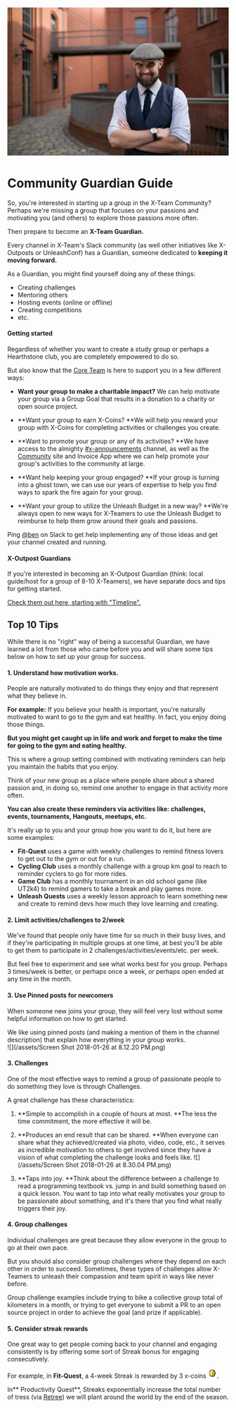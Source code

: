 # ![](/assets/33900983925_f8ca7ff276_o.jpg)

# Community Guardian Guide

So, you're interested in starting up a group in the X-Team Community? Perhaps we're missing a group that focuses on your passions and motivating you \(and others\) to explore those passions more often.

Then prepare to become an **X-Team Guardian.**

Every channel in X-Team's Slack community \(as well other initiatives like X-Outposts or UnleashConf\) has a Guardian, someone dedicated to **keeping it moving forward.**

As a Guardian, you might find yourself doing any of these things:

* Creating challenges
* Mentoring others
* Hosting events \(online or offline\)
* Creating competitions
* etc.

#### Getting started

Regardless of whether you want to create a study group or perhaps a Hearthstone club, you are completely empowered to do so.

But also know that the [Core Team](/technicalities.md#coreteam) is here to support you in a few different ways:

* **Want your group to make a charitable impact?** We can help motivate your group via a Group Goal that results in a donation to a charity or open source project.
* **Want your group to earn X-Coins? **We will help you reward your group with X-Coins for completing activities or challenges you create.

* **Want to promote your group or any of its activities? **We have access to the almighty [\#x-announcements](https://x-team.slack.com/messages/C0257R0RV/) channel, as well as the [Community](http://community.x-team.com) site and Invoice App where we can help promote your group's activities to the community at large.

* **Want help keeping your group engaged? **If your group is turning into a ghost town, we can use our years of expertise to help you find ways to spark the fire again for your group.

* **Want your group to utilize the Unleash Budget in a new way? **We're always open to new ways for X-Teamers to use the Unleash Budget to reimburse to help them grow around their goals and passions.

Ping [@ben](https://x-team.slack.com/messages/D23Q0MCQ6) on Slack to get help implementing any of those ideas and get your channel created and running.

#### X-Outpost Guardians

If you're interested in becoming an X-Outpost Guardian \(think: local guide/host for a group of 8-10 X-Teamers\), we have separate docs and tips for getting started.

[Check them out here, starting with "Timeline".](https://drive.google.com/drive/folders/0Bxk0c3Dj9ZSsUDVNSXVzOTc4c0E)

## 

## Top 10 Tips

While there is no "right" way of being a successful Guardian, we have learned a lot from those who came before you and will share some tips below on how to set up your group for success.

#### 1. **Understand how motivation works.**

People are naturally motivated to do things they enjoy and that represent what they believe in.

**For example:** If you believe your health is important, you're naturally motivated to want to go to the gym and eat healthy. In fact, you enjoy doing those things.

**But you might get caught up in life and work and forget to make the time for going to the gym and eating healthy.**

This is where a group setting combined with motivating reminders can help you maintain the habits that you enjoy.

Think of your new group as a place where people share about a shared passion and, in doing so, remind one another to engage in that activity more often.

**You can also create these reminders via activities like: challenges, events, tournaments, Hangouts, meetups, etc.**

It's really up to you and your group how you want to do it, but here are some examples:

* **Fit-Quest** uses a game with weekly challenges to remind fitness lovers to get out to the gym or out for a run.
* **Cycling Club** uses a monthly challenge with a group km goal to reach to reminder cyclers to go for more rides.
* **Game Club** has a monthly tournament in an old school game \(like UT2k4\) to remind gamers to take a break and play games more.
* **Unleash Quests** uses a weekly lesson approach to learn something new and create to remind devs how much they love learning and creating.

#### 2. Limit activities/challenges to 2/week

We've found that people only have time for so much in their busy lives, and if they're participating in multiple groups at one time, at best you'll be able to get them to participate in 2 challenges/activities/events/etc. per week.

But feel free to experiment and see what works best for you group. Perhaps 3 times/week is better, or perhaps once a week, or perhaps open ended at any time in the month.

#### 3. Use Pinned posts for newcomers

When someone new joins your group, they will feel very lost without some helpful information on how to get started.

We like using pinned posts \(and making a mention of them in the channel description\) that explain how everything in your group works.  
![](/assets/Screen Shot 2018-01-26 at 8.12.20 PM.png)

#### 3. Challenges

One of the most effective ways to remind a group of passionate people to do something they love is through Challenges.

A great challenge has these characteristics:

1. **Simple to accomplish in a couple of hours at most. **The less the time commitment, the more effective it will be.

2. **Produces an end result that can be shared. **When everyone can share what they achieved/created via photo, video, code, etc., it serves as incredible motivation to others to get involved since they have a vision of what completing the challenge looks and feels like.
   ![](/assets/Screen Shot 2018-01-26 at 8.30.04 PM.png)

3. **Taps into joy. **Think about the difference between a challenge to read a programming textbook vs. jump in and build something based on a quick lesson. You want to tap into what really motivates your group to be passionate about something, and it's there that you find what really triggers their joy. 



#### 4. Group challenges

Individual challenges are great because they allow everyone in the group to go at their own pace.

But you should also consider group challenges where they depend on each other in order to succeed. Sometimes, these types of challenges allow X-Teamers to unleash their compassion and team spirit in ways like never before.

Group challenge examples include trying to bike a collective group total of kilometers in a month, or trying to get everyone to submit a PR to an open source project in order to achieve the goal \(and prize if applicable\).

#### 5. Consider streak rewards

One great way to get people coming back to your channel and engaging consistently is by offering some sort of Streak bonus for engaging consecutively.

For example, in **Fit-Quest**, a 4-week Streak is rewarded by 3 x-coins ![](/assets/coin.png).

In** Productivity Quest**, Streaks exponentially increase the total number of tress \(via [Retree](http://retree.com)\) we will plant around the world by the end of the season.

